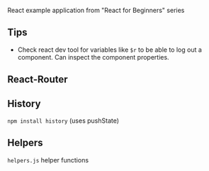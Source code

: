 React example application from "React for Beginners" series

## Tips

 * Check react dev tool for variables like `$r` to be able to log out a component. Can inspect the component properties.


## React-Router

## History

`npm install history` (uses pushState)

## Helpers

`helpers.js` helper functions
